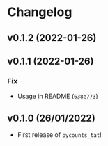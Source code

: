 # Changelog

<!--next-version-placeholder-->

## v0.1.2 (2022-01-26)


## v0.1.1 (2022-01-26)
### Fix
* Usage in README ([`638e773`](https://github.com/ttimbers/pycounts_tat/commit/638e7733d347135cf00f9bbab6d6275b5f0a3dc7))

## v0.1.0 (26/01/2022)

- First release of `pycounts_tat`!
